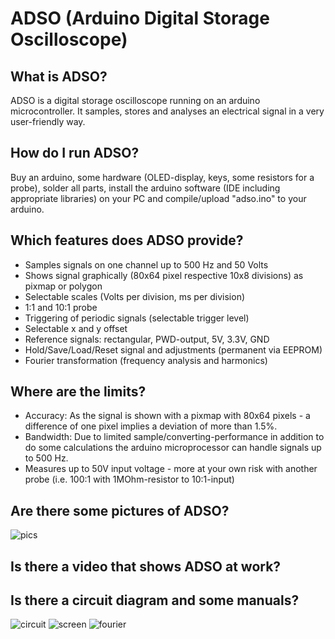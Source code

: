 # ADSO (Arduino Digital Storage Oscilloscope)

## What is ADSO?
ADSO is a digital storage oscilloscope running on an arduino microcontroller. It samples, stores and analyses an electrical signal in a very user-friendly way.

## How do I run ADSO?
Buy an arduino, some hardware (OLED-display, keys, some resistors for a probe), solder all parts, install the arduino software (IDE  including appropriate libraries) on your PC and compile/upload "adso.ino" to your arduino.

## Which features does ADSO provide?
* Samples signals on one channel up to 500 Hz and 50 Volts
* Shows signal graphically (80x64 pixel respective 10x8 divisions) as pixmap or polygon
* Selectable scales (Volts per division, ms per division)
* 1:1 and 10:1 probe
* Triggering of periodic signals (selectable trigger level)
* Selectable x and y offset
* Reference signals: rectangular, PWD-output, 5V, 3.3V, GND
* Hold/Save/Load/Reset signal and adjustments (permanent via EEPROM)
* Fourier transformation (frequency analysis and harmonics)

## Where are the limits?
* Accuracy: As the signal is shown with a pixmap with 80x64 pixels - a difference of one pixel implies a deviation of more than 1.5%.
* Bandwidth: Due to limited sample/converting-performance in addition to do some calculations the arduino microprocessor can handle signals up to 500 Hz.
* Measures up to 50V input voltage - more at your own risk with another probe (i.e. 100:1 with 1MOhm-resistor to 10:1-input)

## Are there some pictures of ADSO?
![pics](https://cloud.githubusercontent.com/assets/16148023/22583196/5c6ff56c-e9eb-11e6-8063-c9b17aff7941.png)

## Is there a video that shows ADSO at work?

## Is there a circuit diagram and some manuals?
![circuit](https://cloud.githubusercontent.com/assets/16148023/22508293/9fe6b852-e889-11e6-885f-c58dc7fb450a.png)
![screen](https://cloud.githubusercontent.com/assets/16148023/22508328/c6982f8a-e889-11e6-881e-753e66246f64.png)
![fourier](https://cloud.githubusercontent.com/assets/16148023/22508333/cb46979c-e889-11e6-9143-f8372cff0c1b.png)
